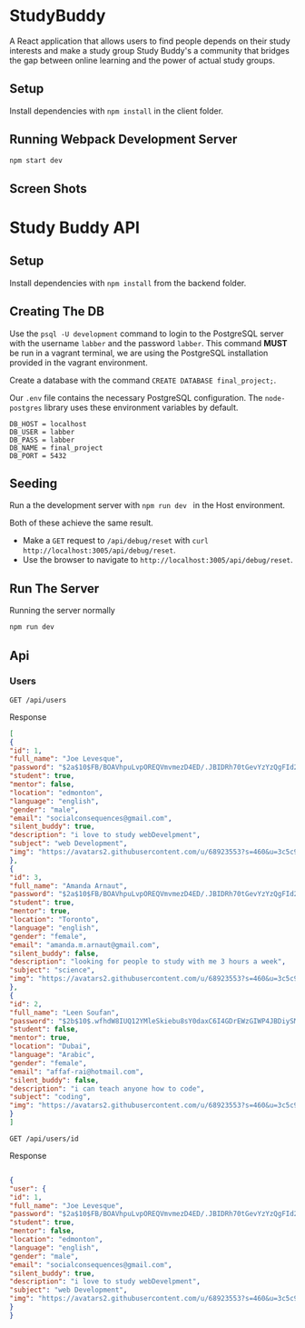 
# StudyBuddy
A React application that allows users to find people depends on their study interests and make a study group 
Study Buddy's a community that bridges the gap between online learning and the power of actual study groups. 

## Setup

Install dependencies with `npm install` in the client folder.

## Running Webpack Development Server

```sh
npm start dev
```

## Screen Shots




# Study Buddy API

## Setup

Install dependencies with `npm install` from the backend folder.

## Creating The DB

Use the `psql -U development` command to login to the PostgreSQL server with the username `labber` and the password `labber`. This command **MUST** be run in a vagrant terminal, we are using the PostgreSQL installation provided in the vagrant environment.

Create a database with the command `CREATE DATABASE final_project;`.

Our `.env` file contains the necessary PostgreSQL configuration. The `node-postgres` library uses these environment variables by default.

```
DB_HOST = localhost
DB_USER = labber
DB_PASS = labber
DB_NAME = final_project
DB_PORT = 5432
```

## Seeding

Run a the development server with `npm run dev ` in the Host environment. 

Both of these achieve the same result.

- Make a `GET` request to `/api/debug/reset` with `curl http://localhost:3005/api/debug/reset`.
- Use the browser to navigate to `http://localhost:3005/api/debug/reset`.


## Run The Server

Running the server normally
```sh
npm run dev
```

## Api

### Users

`GET /api/users`

Response

```json
[
{
"id": 1,
"full_name": "Joe Levesque",
"password": "$2a$10$FB/BOAVhpuLvpOREQVmvmezD4ED/.JBIDRh70tGevYzYzQgFId2u.",
"student": true,
"mentor": false,
"location": "edmonton",
"language": "english",
"gender": "male",
"email": "socialconsequences@gmail.com",
"silent_buddy": true,
"description": "i love to study webDevelpment",
"subject": "web Development",
"img": "https://avatars2.githubusercontent.com/u/68923553?s=460&u=3c5c9c947f2962f7ad13a6f22ad5c63461b93318&v=4"
},
{
"id": 3,
"full_name": "Amanda Arnaut",
"password": "$2a$10$FB/BOAVhpuLvpOREQVmvmezD4ED/.JBIDRh70tGevYzYzQgFId2u.",
"student": true,
"mentor": true,
"location": "Toronto",
"language": "english",
"gender": "female",
"email": "amanda.m.arnaut@gmail.com",
"silent_buddy": false,
"description": "looking for people to study with me 3 hours a week",
"subject": "science",
"img": "https://avatars2.githubusercontent.com/u/68923553?s=460&u=3c5c9c947f2962f7ad13a6f22ad5c63461b93318&v=4"
},
{
"id": 2,
"full_name": "Leen Soufan",
"password": "$2b$10$.wfhdW8IUQ12YMleSkiebu8sY0daxC6I4GDrEWzGIWP4JBDiySMYO",
"student": false,
"mentor": true,
"location": "Dubai",
"language": "Arabic",
"gender": "female",
"email": "affaf-rai@hotmail.com",
"silent_buddy": false,
"description": "i can teach anyone how to code",
"subject": "coding",
"img": "https://avatars2.githubusercontent.com/u/68923553?s=460&u=3c5c9c947f2962f7ad13a6f22ad5c63461b93318&v=4"
}
]
```
`GET /api/users/id`

Response

```json

{
"user": {
"id": 1,
"full_name": "Joe Levesque",
"password": "$2a$10$FB/BOAVhpuLvpOREQVmvmezD4ED/.JBIDRh70tGevYzYzQgFId2u.",
"student": true,
"mentor": false,
"location": "edmonton",
"language": "english",
"gender": "male",
"email": "socialconsequences@gmail.com",
"silent_buddy": true,
"description": "i love to study webDevelpment",
"subject": "web Development",
"img": "https://avatars2.githubusercontent.com/u/68923553?s=460&u=3c5c9c947f2962f7ad13a6f22ad5c63461b93318&v=4"
}
}


